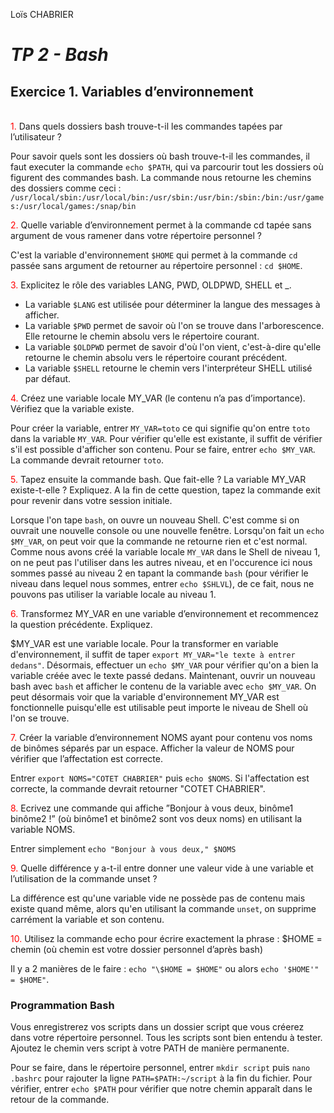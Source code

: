 Loïs CHABRIER

# _TP 2 - Bash_

## Exercice 1. Variables d’environnement

<br>
<span style='color:red'>1.</span> Dans quels dossiers bash trouve-t-il les commandes tapées par l’utilisateur ?
</span>

Pour savoir quels sont les dossiers où bash trouve-t-il les commandes, il faut executer la commande  `echo $PATH`, qui va parcourir tout les dossiers où figurent des commandes bash.
La commande nous retourne les chemins des dossiers comme ceci : `/usr/local/sbin:/usr/local/bin:/usr/sbin:/usr/bin:/sbin:/bin:/usr/games:/usr/local/games:/snap/bin`

<span style='color:red'>2.</span> Quelle variable d’environnement permet à la commande cd tapée sans argument de vous ramener dans votre répertoire personnel ?

C'est la variable d'environnement `$HOME` qui permet à la commande `cd` passée sans argument de retourner au répertoire personnel : `cd $HOME`. 

<span style='color:red'>3.</span> Explicitez le rôle des variables LANG, PWD, OLDPWD, SHELL et _.

  - La variable `$LANG` est utilisée pour déterminer la langue des messages à afficher.
  - La variable `$PWD` permet de savoir où l'on se trouve dans l'arborescence. Elle retourne le chemin absolu vers le répertoire courant.
  - La variable `$OLDPWD` permet de savoir d'où l'on vient, c'est-à-dire qu'elle retourne le chemin absolu vers le répertoire courant précédent.
  - La variable `$SHELL` retourne le chemin vers l'interpréteur SHELL utilisé par défaut.


<span style='color:red'>4.</span> Créez une variable locale MY_VAR (le contenu n’a pas d’importance). Vérifiez que la variable existe.

Pour créer la variable, entrer `MY_VAR=toto` ce qui signifie qu'on entre `toto` dans la variable `MY_VAR`.
Pour vérifier qu'elle est existante, il suffit de vérifier s'il est possible d'afficher son contenu. Pour se faire, entrer `echo $MY_VAR`. La commande devrait retourner `toto`.

<span style='color:red'>5.</span> Tapez ensuite la commande bash. Que fait-elle ? La variable MY_VAR existe-t-elle ? Expliquez. A la fin de cette question, tapez la commande exit pour revenir dans votre session initiale.

Lorsque l'on tape `bash`, on ouvre un nouveau Shell. C'est comme si on ouvrait une nouvelle console ou une nouvelle fenêtre. Lorsqu'on fait un `echo $MY_VAR`, on peut voir que la commande ne retourne rien et c'est normal. Comme nous avons créé la variable locale `MY_VAR` dans le Shell de niveau 1, on ne peut pas l'utiliser dans les autres niveau, et en l'occurence ici nous sommes passé au niveau 2 en tapant la commande `bash` (pour vérifier le niveau dans lequel nous sommes, entrer `echo $SHLVL`), de ce fait, nous ne pouvons pas utiliser la variable locale au niveau 1.

<span style='color:red'>6.</span> Transformez MY_VAR en une variable d’environnement et recommencez la question précédente. Expliquez.

$MY_VAR est une variable locale. Pour la transformer en variable d'environnement, il suffit de taper `export MY_VAR="le texte à entrer dedans"`. Désormais, effectuer un `echo $MY_VAR` pour vérifier qu'on a bien la variable créée avec le texte passé dedans. 
Maintenant, ouvrir un nouveau bash avec `bash` et afficher le contenu de la variable avec `echo $MY_VAR`. On peut désormais voir que la variable d'environnement MY_VAR est fonctionnelle puisqu'elle est utilisable peut importe le niveau de Shell où l'on se trouve.

<span style='color:red'>7.</span> Créer la variable d’environnement NOMS ayant pour contenu vos noms de binômes séparés par un espace.
Afficher la valeur de NOMS pour vérifier que l’affectation est correcte.

Entrer `export NOMS="COTET CHABRIER"` puis `echo $NOMS`. Si l'affectation est correcte, la commande devrait retourner "COTET CHABRIER".

<span style='color:red'>8.</span> Ecrivez une commande qui affiche ”Bonjour à vous deux, binôme1 binôme2 !” (où binôme1 et binôme2 sont vos deux noms) en utilisant la variable NOMS.

Entrer simplement `echo "Bonjour à vous deux," $NOMS`

<span style='color:red'>9.</span> Quelle différence y a-t-il entre donner une valeur vide à une variable et l’utilisation de la commande unset ?

La différence est qu'une variable vide ne possède pas de contenu mais existe quand même, alors qu'en utilisant la commande `unset`, on supprime carrément la variable et son contenu.

<span style='color:red'>10.</span> Utilisez la commande echo pour écrire exactement la phrase : $HOME = chemin (où chemin est votre dossier personnel d’après bash)

Il y a 2 manières de le faire : `echo "\$HOME = $HOME"` ou alors `echo '$HOME'" = $HOME"`.

### Programmation Bash

Vous enregistrerez vos scripts dans un dossier script que vous créerez dans votre répertoire personnel.
Tous les scripts sont bien entendu à tester.
Ajoutez le chemin vers script à votre PATH de manière permanente.

Pour se faire, dans le répertoire personnel, entrer `mkdir script` puis `nano .bashrc` pour rajouter la ligne `PATH=$PATH:~/script` à la fin du fichier. Pour vérifier, entrer `echo $PATH` pour vérifier que notre chemin apparaît dans le retour de la commande.
